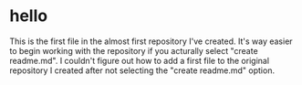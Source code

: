 # hello

This is the first file in the almost first repository I've created. It's way easier to begin working with the repository if you acturally select "create readme.md". I couldn't figure out how to add a first file to the original repository I created after not selecting the "create readme.md" option.

